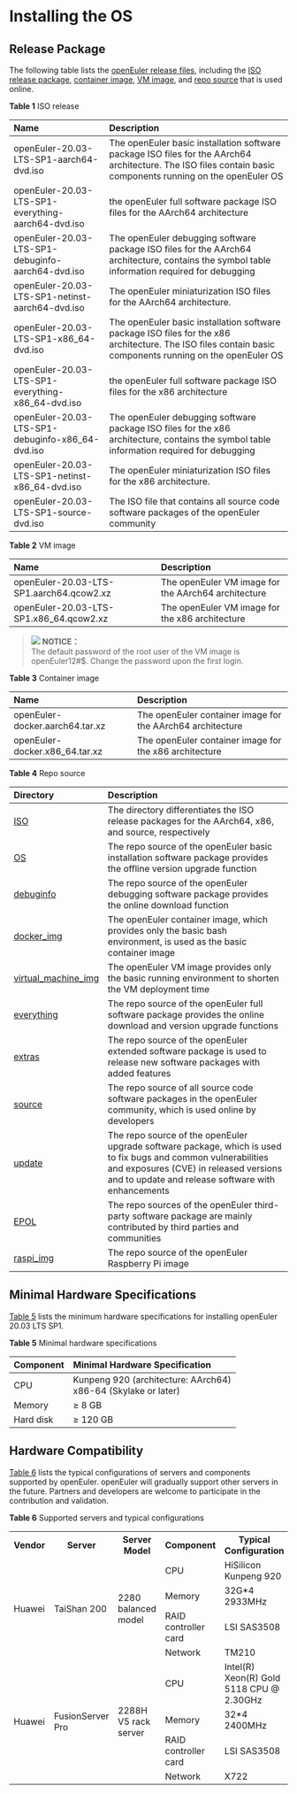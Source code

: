 # Installing the OS<a name="EN-US_TOPIC_0225731123"></a>

## Release Package<a name="section19865103114280"></a>

The following table lists the [openEuler release files](http://repo.openeuler.org/openEuler-20.03-LTS-SP1/), including the [ISO release package](http://repo.openeuler.org/openEuler-20.03-LTS-SP1/ISO/), [container image](http://repo.openeuler.org/openEuler-20.03-LTS-SP1/docker_img/), [VM image](http://repo.openeuler.org/openEuler-20.03-LTS-SP1/virtual_machine_img/), and [repo source](http://repo.openeuler.org/openEuler-20.03-LTS-SP1/) that is used online.

**Table 1**  ISO release<a name="table8396719144315"></a>

|  Name  | Description  |
| :----  | :----  |
| openEuler-20.03-LTS-SP1-aarch64-dvd.iso | The openEuler basic installation software package ISO files for the AArch64 architecture. The ISO files contain basic components running on the openEuler OS |
| openEuler-20.03-LTS-SP1-everything-aarch64-dvd.iso | the openEuler full software package ISO files for the AArch64 architecture|
| openEuler-20.03-LTS-SP1-debuginfo-aarch64-dvd.iso | The openEuler debugging software package ISO files for the AArch64 architecture, contains the symbol table information required for debugging |
| openEuler-20.03-LTS-SP1-netinst-aarch64-dvd.iso | The openEuler miniaturization ISO files for the AArch64 architecture. |
| openEuler-20.03-LTS-SP1-x86_64-dvd.iso | The openEuler basic installation software package ISO files for the x86 architecture. The ISO files contain basic components running on the openEuler OS |
| openEuler-20.03-LTS-SP1-everything-x86_64-dvd.iso | the openEuler full software package ISO files for the x86 architecture |
| openEuler-20.03-LTS-SP1-debuginfo-x86_64-dvd.iso | The openEuler debugging software package ISO files for the x86 architecture, contains the symbol table information required for debugging |
| openEuler-20.03-LTS-SP1-netinst-x86_64-dvd.iso |The openEuler miniaturization ISO files for the x86 architecture. |
| openEuler-20.03-LTS-SP1-source-dvd.iso | The ISO file that contains all source code software packages of the openEuler community |


**Table 2**  VM image<a name="table1995101714610"></a>

|  Name  | Description  |
| :----  | :----  |
| openEuler-20.03-LTS-SP1.aarch64.qcow2.xz | The openEuler VM image for the AArch64 architecture |
| openEuler-20.03-LTS-SP1.x86_64.qcow2.xz |  The openEuler VM image for the x86 architecture |

> ![](./public_sys-resources/icon-note.gif) **NOTICE：**   
> The default password of the root user of the VM image is openEuler12#$. Change the password upon the first login.


**Table 3**  Container image<a name="table1276911538154"></a>

|  Name  | Description  |
| :----  | :----  |
| openEuler-docker.aarch64.tar.xz | The openEuler container image for the AArch64 architecture |
| openEuler-docker.x86_64.tar.xz | The openEuler container image for the x86 architecture  |


**Table 4**  Repo source<a name="table953512211576"></a>

|  Directory  | Description  |
| :----  | :----  |
| [ISO](http://repo.openeuler.org/openEuler-20.03-LTS-SP1/ISO/) | The directory differentiates the ISO release packages for the AArch64, x86, and source, respectively |
| [OS](http://repo.openeuler.org/openEuler-20.03-LTS-SP1/OS/) | The repo source of the openEuler basic installation software package provides the offline version upgrade function |
| [debuginfo](http://repo.openeuler.org/openEuler-20.03-LTS-SP1/debuginfo/) | The repo source of the openEuler debugging software package provides the online download function |
| [docker_img](http://repo.openeuler.org/openEuler-20.03-LTS-SP1/docker_img/) | The openEuler container image, which provides only the basic bash environment, is used as the basic container image |
| [virtual_machine_img](http://repo.openeuler.org/openEuler-20.03-LTS-SP1/virtual_machine_img/) | The openEuler VM image provides only the basic running environment to shorten the VM deployment time |
| [everything](http://repo.openeuler.org/openEuler-20.03-LTS-SP1/everything/) | The repo source of the openEuler full software package provides the online download and version upgrade functions |
| [extras](http://repo.openeuler.org/openEuler-20.03-LTS-SP1/extras/) | The repo source of the openEuler extended software package is used to release new software packages with added features |
| [source](http://repo.openeuler.org/openEuler-20.03-LTS-SP1/source/) | The repo source of all source code software packages in the openEuler community, which is used online by developers |
| [update](http://repo.openeuler.org/openEuler-20.03-LTS-SP1/update/) | The repo source of the openEuler upgrade software package, which is used to fix bugs and common vulnerabilities and exposures (CVE) in released versions and to update and release software with enhancements |
| [EPOL](http://repo.openeuler.org/openEuler-20.03-LTS-SP1/EPOL/) | The repo sources of the openEuler third-party software package are mainly contributed by third parties and communities  |
| [raspi_img](http://repo.openeuler.org/openEuler-20.03-LTS-SP1/raspi_img/) | The repo source of the openEuler Raspberry Pi image |

## Minimal Hardware Specifications<a name="en-us_topic_0182825778_section1542202114014"></a>

[Table 5](#en-us_topic_0182825778_tff48b99c9bf24b84bb602c53229e2541)  lists the minimum hardware specifications for installing openEuler 20.03 LTS SP1.

**Table  5**  Minimal hardware specifications

|  Component  | Minimal Hardware Specification  |
| :----  | :----  |
| CPU | Kunpeng 920 (architecture: AArch64)<br>x86-64 (Skylake or later) |
| Memory | ≥ 8 GB |
| Hard disk | ≥ 120 GB |

## Hardware Compatibility<a name="section1154104624319"></a>

[Table 6](#en-us_topic_0227922427_table39822012)  lists the typical configurations of servers and components supported by openEuler. openEuler will gradually support other servers in the future. Partners and developers are welcome to participate in the contribution and validation.

**Table  6**  Supported servers and typical configurations

<table>
  <tr>
    <th>Vendor</th>
    <th>Server</th>
    <th>Server Model</th>
    <th>Component</th>
	<th>Typical Configuration</th>
  </tr>
  <tr>
    <td rowspan="4">Huawei</td>
    <td rowspan="4">TaiShan 200</td>
    <td rowspan="4">2280 balanced model</td>
	<td>CPU</td>
	<td>HiSilicon <br>Kunpeng 920</td>
  </tr>
  <tr>
	<td>Memory</td>
	<td>32G*4 2933MHz</td>
  </tr>
  <tr>
    <td>RAID controller card</td>
    <td>LSI SAS3508</td>
  </tr>
  <tr>
    <td>Network</td>
    <td>TM210</td>
  </tr>
  <tr>
    <td rowspan="4">Huawei</td>
    <td rowspan="4">FusionServer Pro</td>
    <td rowspan="4">2288H V5 rack server</td>
	<td>CPU</td>
	<td>Intel(R) Xeon(R) Gold 5118 CPU @ 2.30GHz</td>
  </tr>
  <tr>
	<td>Memory</td>
	<td>32*4 2400MHz</td>
  </tr>
  <tr>
    <td>RAID controller card</td>
    <td>LSI SAS3508</td>
  </tr>
  <tr>
    <td>Network</td>
    <td>X722</td>
  </tr>
</table>


